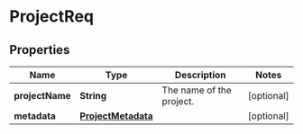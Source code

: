 # ProjectReq

## Properties
Name | Type | Description | Notes
------------ | ------------- | ------------- | -------------
**projectName** | **String** | The name of the project. |  [optional]
**metadata** | [**ProjectMetadata**](ProjectMetadata.md) |  |  [optional]
